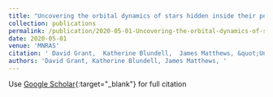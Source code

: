 ```yaml
---
title: "Uncovering the orbital dynamics of stars hidden inside their powerful winds: application to ensurematheta Carinae and RMC 140"
collection: publications
permalink: /publication/2020-05-01-Uncovering-the-orbital-dynamics-of-stars-hidden-inside-their-powerful-winds-application-to-ensurematheta-Carinae-and-RMC-140
date: 2020-05-01
venue: 'MNRAS'
citation: ' David Grant,  Katherine Blundell,  James Matthews, &quot;Uncovering the orbital dynamics of stars hidden inside their powerful winds: application to ensurematheta Carinae and RMC 140.&quot; MNRAS, 2020.'
authors: 'David Grant, Katherine Blundell, James Matthews, '
---
```

Use [Google Scholar](https://scholar.google.com/scholar?q=Uncovering+the+orbital+dynamics+of+stars+hidden+inside+their+powerful+winds:+application+to+ensurematheta+Carinae+and+RMC+140){:target="_blank"} for full citation